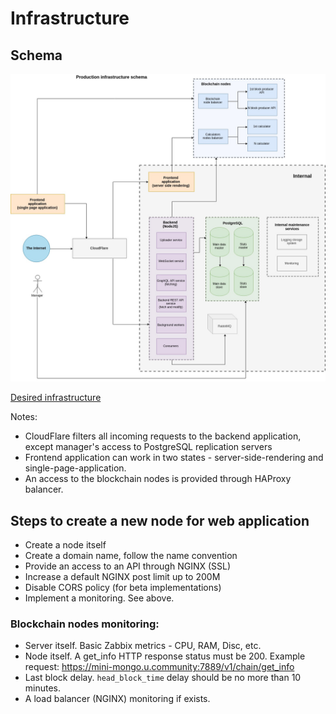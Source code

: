 # Infrastructure

## Schema

![Current infrastructure](https://raw.githubusercontent.com/UOSnetwork/ucom.backend/master/documentation/jpg/production-infrastructure.jpg)


[Desired infrastructure](jpg/web-application-desired-infrastructure.jpg)

Notes:
* CloudFlare filters all incoming requests to the backend application, except manager's access to PostgreSQL replication servers
* Frontend application can work in two states - server-side-rendering and single-page-application.
* An access to the blockchain nodes is provided through HAProxy balancer.

## Steps to create a new node for web application
* Create a node itself
* Create a domain name, follow the name convention 
* Provide an access to an API through NGINX (SSL)
* Increase a default NGINX post limit up to 200M
* Disable CORS policy (for beta implementations)
* Implement a monitoring. See above.

### Blockchain nodes monitoring:
* Server itself. Basic Zabbix metrics - CPU, RAM, Disc, etc.
* Node itself. A get_info HTTP response status must be 200. 
Example request: https://mini-mongo.u.community:7889/v1/chain/get_info
* Last block delay. `head_block_time` delay should be no more than 10 minutes.
* A load balancer (NGINX) monitoring if exists.

